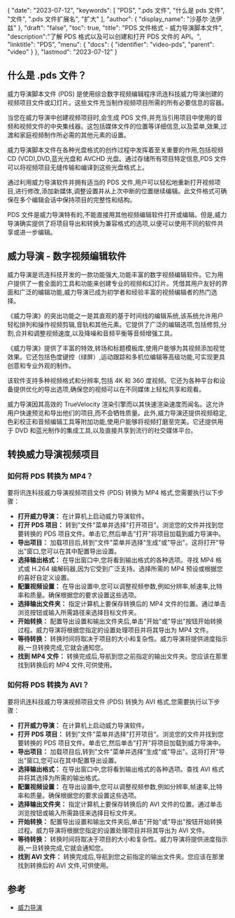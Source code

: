 {
"date": "2023-07-12",
  "keywords": [
"PDS",
".pds 文件",
"什么是 pds 文件",
"文件",
".pds 文件扩展名",
"扩大"
],
  "author": {
"display_name": "沙基尔·法伊兹"
},
"draft": "false",
"toc": true,
"title": "PDS 文件格式 - 威力导演脚本文件",
  "description":"了解 PDS 格式以及可以创建和打开 PDS 文件的 API。",
"linktitle": "PDS",
  "menu": {
    "docs": {
      "identifier": "video-pds",
"parent": "video"
}
},
"lastmod": "2023-07-12"
}

## 什么是 .pds 文件？

威力导演脚本文件 (PDS) 是使用综合数字视频编辑程序讯连科技威力导演创建的视频项目文件或幻灯片。这些文件充当制作视频项目所需的所有必要信息的容器。

当您在威力导演中创建视频项目时,会生成 PDS 文件,并充当引用项目中使用的音频和视频文件的中央集线器。这包括媒体文件的位置等详细信息,以及菜单,效果,过渡和家庭视频制作所必需的其他元素的设置。

威力导演脚本文件在各种光盘格式的创作过程中发挥着至关重要的作用,包括视频 CD (VCD),DVD,蓝光光盘和 AVCHD 光盘。通过存储所有项目特定信息,PDS 文件可以将视频项目无缝传输和编译到这些光盘格式上。

通过利用威力导演软件并拥有适当的 PDS 文件,用户可以轻松地重新打开视频项目,进行修改,添加新媒体,调整设置并从上次中断的位置继续编辑。此文件格式可确保在多个编辑会话中保持项目的完整性和结构。

PDS 文件是威力导演特有的,不能直接用其他视频编辑软件打开或编辑。但是,威力导演确实提供了将项目导出和转换为兼容格式的选项,以便可以使用不同的软件共享或进一步编辑。

## 威力导演 - 数字视频编辑软件

威力导演是讯连科技开发的一款功能强大,功能丰富的数字视频编辑软件。它为用户提供了一套全面的工具和功能来创建专业的视频和幻灯片。凭借其用户友好的界面和广泛的编辑功能,威力导演已成为初学者和经验丰富的视频编辑者的热门选择。

《威力导演》的突出功能之一是其直观的基于时间线的编辑系统,该系统允许用户轻松排列和操作视频剪辑,音轨和其他元素。它提供了广泛的编辑选项,包括修剪,分割,合并和调整视频速度,以及降噪和音频平衡等音频增强工具。

《威力导演》提供了丰富的特效,转场和标题模板库,使用户能够为其视频添加视觉效果。它还包括色度键控（绿屏）,运动跟踪和多机位编辑等高级功能,可实现更具创意和专业外观的制作。

该软件支持多种视频格式和分辨率,包括 4K 和 360 度视频。它还为各种平台和设备提供优化的导出选项,确保您的视频可以在不同媒体上轻松共享和观看。

威力导演因其高效的 TrueVelocity 渲染引擎而以其快速渲染速度而闻名。这允许用户快速预览和导出他们的项目,而不会牺牲质量。此外,威力导演还提供视频稳定,色彩校正和音频编辑工具等附加功能,使用户能够将视频打磨至完美。它还提供用于 DVD 和蓝光制作的集成工具,以及直接共享到流行的社交媒体平台。

## 转换威力导演视频项目

### 如何将 PDS 转换为 MP4？

要将讯连科技威力导演视频项目文件 (PDS) 转换为 MP4 格式,您需要执行以下步骤：

- **打开威力导演：** 在计算机上启动威力导演软件。
- **打开 PDS 项目：** 转到"文件"菜单并选择"打开项目"。浏览您的文件并找到您要转换的 PDS 项目文件。单击它,然后单击"打开"将项目加载到威力导演中。
- **导出项目：** 加载项目后,转到"文件"菜单并选择"生成"或"导出"。这将打开"导出"窗口,您可以在其中配置导出设置。
- **选择输出格式：** 在导出窗口中,您将看到输出格式的各种选项。寻找 MP4 格式或 H.264 编解码器,因为它受到广泛支持。选择所需的 MP4 预设或根据您的喜好自定义设置。
- **配置视频设置：** 在导出设置中,您可以调整视频参数,例如分辨率,帧速率,比特率和质量。确保根据您的要求设置这些选项。
- **选择输出文件夹：** 指定计算机上要保存转换后的 MP4 文件的位置。通过单击浏览按钮或输入所需路径来选择目标文件夹。
- **开始转换：** 配置导出设置和输出文件夹后,单击"开始"或"导出"按钮开始转换过程。威力导演将根据您指定的设置处理项目并将其导出为 MP4 文件。
- **等待转换：** 转换时间将取决于项目的大小和复杂性。威力导演将提供进度指示器,一旦转换完成,它就会通知您。
- **找到 MP4 文件：** 转换完成后,导航到您之前指定的输出文件夹。您应该在那里找到转换后的 MP4 文件,可供使用。

### 如何将 PDS 转换为 AVI？

要将讯连科技威力导演视频项目文件 (PDS) 转换为 AVI 格式,您需要执行以下步骤：

- **打开威力导演：** 在计算机上启动威力导演软件。
- **打开 PDS 项目：** 转到"文件"菜单并选择"打开项目"。浏览您的文件并找到您要转换的 PDS 项目文件。单击它,然后单击"打开"将项目加载到威力导演中。
- **导出项目：** 加载项目后,转到"文件"菜单并选择"生成"或"导出"。这将打开"导出"窗口,您可以在其中配置导出设置。
- **选择输出格式：** 在导出窗口中,您将看到输出格式的各种选项。查找 AVI 格式并将其选择为所需的输出格式。
- **配置视频设置：** 在导出设置中,您可以调整视频参数,例如分辨率,帧速率,比特率和质量。确保根据您的要求设置这些选项。
- **选择输出文件夹：** 指定计算机上要保存转换后的 AVI 文件的位置。通过单击浏览按钮或输入所需路径来选择目标文件夹。
- **开始转换：** 配置导出设置和输出文件夹后,单击"开始"或"导出"按钮开始转换过程。威力导演将根据您指定的设置处理项目并将其导出为 AVI 文件。
- **等待转换：** 转换时间将取决于项目的大小和复杂性。威力导演将提供进度指示器,一旦转换完成,它就会通知您。
- **找到 AVI 文件：** 转换完成后,导航到您之前指定的输出文件夹。您应该在那里找到转换后的 AVI 文件,可供使用。
  

## 参考
* [威力导演](https://en.wikipedia.org/wiki/PowerDirector)

